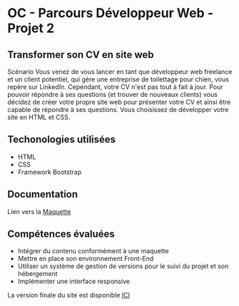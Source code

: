 # OC - Parcours Développeur Web - Projet 2

## Transformer son CV en site web

Scénario
Vous venez de vous lancer en tant que développeur web freelance et un client potentiel, qui gère une entreprise de toilettage pour chien, vous repère sur LinkedIn. Cependant, votre CV n'est pas tout à fait à jour. Pour pouvoir répondre à ses questions (et trouver de nouveaux clients) vous décidez de créer votre propre site web pour présenter votre CV et ainsi être capable de répondre à ses questions. Vous choisissez de développer votre site en HTML et CSS.

## Techonologies utilisées

* HTML
* CSS
* Framework Bootstrap

## Documentation 

Lien vers la [Maquette](https://github.com/MrGyo/p2/blob/master/maquette/maquette_p2.png)

## Compétences évaluées

* Intégrer du contenu conformément à une maquette
* Mettre en place son environnement Front-End
* Utiliser un système de gestion de versions pour le suivi du projet et son hébergement
* Implémenter une interface responsive

La version finale du site est disponible [ICI](https://mrgyo.github.io/p2/)
